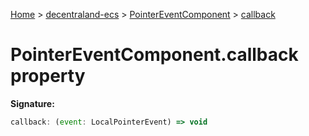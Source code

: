 [Home](./index) &gt; [decentraland-ecs](./decentraland-ecs.md) &gt; [PointerEventComponent](./decentraland-ecs.pointereventcomponent.md) &gt; [callback](./decentraland-ecs.pointereventcomponent.callback.md)

# PointerEventComponent.callback property


**Signature:**
```javascript
callback: (event: LocalPointerEvent) => void
```
